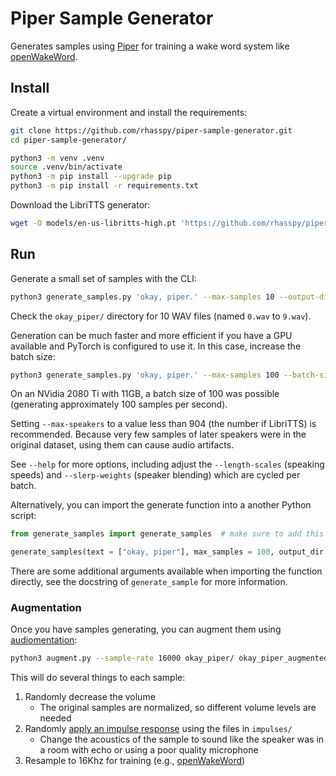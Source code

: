 # Piper Sample Generator

Generates samples using [Piper](https://github.com/rhasspy/piper/) for training a wake word system like [openWakeWord](https://github.com/dscripka/openWakeWord).


## Install

Create a virtual environment and install the requirements:

``` sh
git clone https://github.com/rhasspy/piper-sample-generator.git
cd piper-sample-generator/

python3 -m venv .venv
source .venv/bin/activate
python3 -m pip install --upgrade pip
python3 -m pip install -r requirements.txt
```

Download the LibriTTS generator:

``` sh
wget -O models/en-us-libritts-high.pt 'https://github.com/rhasspy/piper-sample-generator/releases/download/v1.0.0/en-us-libritts-high.pt'
```


## Run

Generate a small set of samples with the CLI:

``` sh
python3 generate_samples.py 'okay, piper.' --max-samples 10 --output-dir okay_piper/
```

Check the `okay_piper/` directory for 10 WAV files (named `0.wav` to `9.wav`).

Generation can be much faster and more efficient if you have a GPU available and PyTorch is configured to use it. In this case, increase the batch size:

``` sh
python3 generate_samples.py 'okay, piper.' --max-samples 100 --batch-size 10 --output-dir okay_piper/
```

On an NVidia 2080 Ti with 11GB, a batch size of 100 was possible (generating approximately 100 samples per second).

Setting `--max-speakers` to a value less than 904 (the number if LibriTTS) is recommended. Because very few samples of later speakers were in the original dataset, using them can cause audio artifacts.

See `--help` for more options, including adjust the `--length-scales` (speaking speeds) and `--slerp-weights` (speaker blending) which are cycled per batch.

Alternatively, you can import the generate function into a another Python script:

```python
from generate_samples import generate_samples  # make sure to add this to your Python path as needed

generate_samples(text = ["okay, piper"], max_samples = 100, output_dir = output_dir, batch_size=10)
```

There are some additional arguments available when importing the function directly, see the docstring of `generate_sample` for more information.

### Augmentation

Once you have samples generating, you can augment them using [audiomentation](https://iver56.github.io/audiomentations/):

``` sh
python3 augment.py --sample-rate 16000 okay_piper/ okay_piper_augmented/
```

This will do several things to each sample:

1. Randomly decrease the volume
    * The original samples are normalized, so different volume levels are needed
2. Randomly [apply an impulse response](https://iver56.github.io/audiomentations/waveform_transforms/apply_impulse_response/) using the files in `impulses/`
    * Change the acoustics of the sample to sound like the speaker was in a room with echo or using a poor quality microphone
3. Resample to 16Khz for training (e.g., [openWakeWord](https://github.com/dscripka/openWakeWord))

